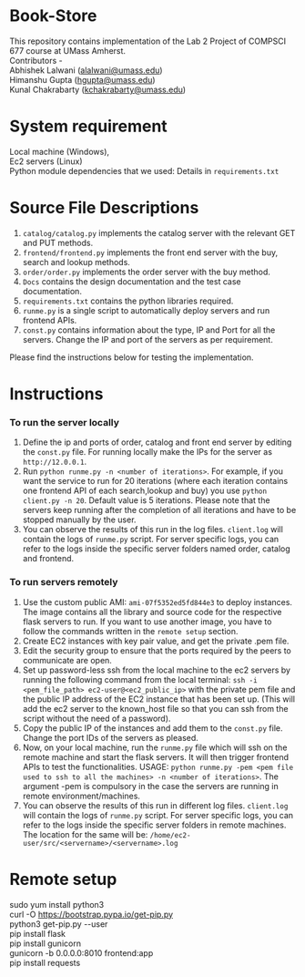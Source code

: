 # Book-Store

This repository contains implementation of the Lab 2 Project of COMPSCI 677 course at UMass Amherst. <br>
Contributors - <br>
Abhishek Lalwani (alalwani@umass.edu) <br>
Himanshu Gupta (hgupta@umass.edu) <br>
Kunal Chakrabarty (kchakrabarty@umass.edu) <br>

# System requirement

Local machine (Windows),  
Ec2 servers (Linux)  
Python module dependencies that we used: Details in `requirements.txt`

# Source File Descriptions
1. `catalog/catalog.py` implements the catalog server with the relevant GET and PUT methods.
2. `frontend/frontend.py` implements the front end server with the buy, search and lookup methods.
3. `order/order.py` implements the order server with the buy method. 
4. `Docs` contains the design documentation and the test case documentation.
5. `requirements.txt` contains the python libraries required.
6. `runme.py` is a single script to automatically deploy servers and run frontend APIs.
7. `const.py` contains information about the type, IP and Port for all the servers. Change the IP and port of the servers as per requirement.


Please find the instructions below for testing the implementation.

# Instructions 

### To run the server locally

1. Define the ip and ports of order, catalog and front end server by editing the `const.py` file. For running locally make the IPs for the server as `http://12.0.0.1`.
2. Run `python runme.py -n <number of iterations>`. For example, if you want the service to run for 20 iterations (where each iteration contains one frontend API of each search,lookup and buy) you use `python client.py -n 20`. Default value is 5 iterations. Please note that the servers keep running after the completion of all iterations and have to be stopped manually by the user.
3. You can observe the results of this run in the log files. `client.log` will contain the logs of `runme.py` script. For server specific logs, you can refer to the logs inside the specific server folders named order, catalog and frontend.

### To run servers remotely 

1. Use the custom public AMI: `ami-07f5352ed5fd844e3` to deploy instances. The image contains all the library and source code for the respective flask servers to run. If you want to use another image, you have to follow the commands written in the `remote setup` section.
2. Create EC2 instances with key pair value, and get the private .pem file.
3. Edit the security group to ensure that the ports required by the peers to communicate are open.
3. Set up password-less ssh from the local machine to the ec2 servers by running the following command from the local terminal:
    `ssh -i <pem_file_path> ec2-user@<ec2_public_ip>` with the private pem file and the public IP address of the EC2 instance that has been set up. (This will add the ec2 server to the known_host file so that you can ssh from the script without the need of a password).
4. Copy the public IP of the instances and add them to the `const.py` file. Change the port IDs of the servers as pleased.
5. Now, on your local machine, run the `runme.py` file which will ssh on the remote machine and start the flask servers. It will then trigger frontend APIs to test the functionalities. USAGE: `python runme.py -pem <pem file used to ssh to all the machines> -n <number of iterations>`. The argument -pem is compulsory in the case the servers are running in remote environment/machines.
6. You can observe the results of this run in different log files. `client.log` will contain the logs of `runme.py` script. For server specific logs, you can refer to the logs inside the specific server folders in remote machines. The location for the same will be: `/home/ec2-user/src/<servername>/<servername>.log`

# Remote setup

sudo yum install python3  
curl -O https://bootstrap.pypa.io/get-pip.py  
python3 get-pip.py --user  
pip install flask  
pip install gunicorn  
gunicorn -b 0.0.0.0:8010 frontend:app  
pip install requests  
